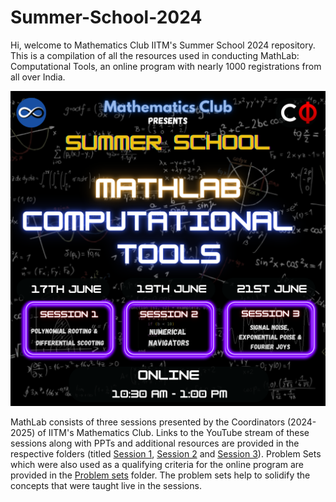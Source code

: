 # Summer-School-2024

Hi, welcome to Mathematics Club IITM's Summer School 2024 repository. This is a compilation of all the resources used in conducting MathLab: Computational Tools, an online program with nearly 1000 registrations from all over India.

<img src="MathLab Poster.png" alt="poster" class="center" width="800"/>

MathLab consists of three sessions presented by the Coordinators (2024-2025) of IITM's Mathematics Club. Links to the YouTube stream of these sessions along with PPTs and additional resources are provided in the respective folders (titled [Session 1](Session%201), [Session 2](Session%202) and [Session 3](Session%203)). Problem Sets which were also used as a qualifying criteria for the online program are provided in the [Problem sets](Problem%20sets) folder. The problem sets help to solidify the concepts that were taught live in the sessions.
